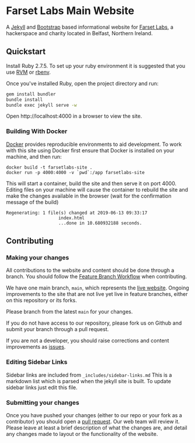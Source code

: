 # Farset Labs Main Website

A [Jekyll][jekyll] and [Bootstrap][bootstrap] based informational website for
[Farset Labs][farsetlabs], a hackerspace and charity located in Belfast,
Northern Ireland.

## Quickstart

Install Ruby 2.7.5. To set up your ruby environment it is suggested that
you use [RVM][rvm] or [rbenv][rbenv].

Once you've installed Ruby, open the project directory and run:

```sh
gem install bundler
bundle install
bundle exec jekyll serve -w
```

Open http://localhost:4000 in a browser to view the site.

### Building With Docker
[Docker](https://docker.com) provides reproducible environments to aid 
development. To work with this site using Docker first ensure that Docker is
installed on your machine, and then run:

```
docker build -t farsetlabs-site .
docker run -p 4000:4000 -v `pwd`:/app farsetlabs-site
```

This will start a container, build the site and then serve it on port 4000. 
Editing files on your machine will cause the container to rebuild the site and
make the changes available in the browser (wait for the confirmation message of
the build)

```
Regenerating: 1 file(s) changed at 2019-06-13 09:33:17
                    index.html
                    ...done in 10.680932188 seconds.
```

## Contributing

### Making your changes

All contributions to the website and content should be done through a branch.
You should follow the [Feature Branch Workflow][feature-branch-workflow] when
contributing.

We have one main branch, `main`, which represents the
[live website][farsetlabs]. Ongoing improvements to the site that are not live
yet live in feature branches, either on this repository or its forks.

Please branch from the latest `main` for your changes.

If you do not have access to our repository, please fork us on Github and
submit your branch through a pull request.

If you are not a developer, you should raise corrections and content
improvements as [issues].

### Editing Sidebar Links

Sidebar links are included from `_includes/sidebar-links.md` This is a
markdown list which is parsed when the jekyll site is built. To update sidebar
links just edit this file.

### Submitting your changes

Once you have pushed your changes (either to our repo or your fork as a
contributor) you should open a [pull request]. Our web team will review it.
Please leave at least a brief description of what the changes are, and detail
any changes made to layout or the functionality of the website.


[bootstrap]: http://getbootstrap.com/
[farsetlabs]: https://farsetlabs.org.uk/
[feature-branch-workflow]: https://www.atlassian.com/git/tutorials/comparing-workflows/feature-branch-workflow
[jekyll]: http://jekyllrb.com/
[rvm]: https://rvm.io/
[rbenv]: https://github.com/rbenv/rbenv

[issues]: https://github.com/FarsetLabs/farsetlabs.github.io/issues
[pull request]: https://github.com/FarsetLabs/farsetlabs.github.io/pulls
